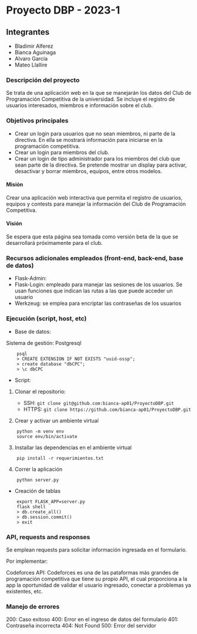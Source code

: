 # Proyecto DBP - 2023-1

## Integrantes

- Bladimir Alferez
- Bianca Aguinaga
- Alvaro García
- Mateo Llallire

### Descripción del proyecto

Se trata de una aplicación web en la que se manejarán los datos del Club de Programación Competitiva de la universidad. Se incluye el registro de usuarios interesados, miembros e información sobre el club.


### Objetivos principales

- Crear un login para usuarios que no sean miembros, ni parte de la directiva. En ella se mostrará información para iniciarse en la programación competitiva.
- Crear un login para miembros del club. 
- Crear un login de tipo administrador para los miembros del club que sean parte de la directiva. Se pretende mostrar un display para activar, desactivar y borrar miembros, equipos, entre otros modelos.

#### Misión

Crear una aplicación web interactiva que permita el registro de usuarios, equipos y contests para manejar la información del Club de Programación Competitiva.

#### Visión

Se espera que esta página sea tomada como versión beta de la que se desarrollará próximamente para el club.

### Recursos adicionales empleados (front-end, back-end, base de datos)

- Flask-Admin: 
- Flask-Login: empleado para manejar las sesiones de los usuarios. Se usan funciones que indican las rutas a las que puede acceder un usuario
- Werkzeug: se emplea para encriptar las contraseñas de los usuarios

### Ejecución (script, host, etc)

- Base de datos:

Sistema de gestión: Postgresql

```
    psql
    > CREATE EXTENSION IF NOT EXISTS "uuid-ossp";
    > create database "dbCPC";
    > \c dbCPC
```

- Script:

1. Clonar el repositorio:
    - SSH:  `git clone git@github.com:bianca-ap01/ProyectoDBP.git`
    - HTTPS: `git clone https://github.com/bianca-ap01/ProyectoDBP.git`

2. Crear y activar un ambiente virtual

```
    python -m venv env
    source env/bin/activate
```

3. Installar las dependencias en el ambiente virtual

```
    pip install -r requerimientos.txt
```

4. Correr la aplicación

```
    python server.py
```

- Creación de tablas

```
    export FLASK_APP=server.py
    flask shell
    > db.create_all()
    > db.session.commit()
    > exit
```

### API, requests and responses

Se emplean requests para solicitar información ingresada en el formulario.

Por implementar:

Codeforces API: Codeforces es una de las pataformas más grandes de programación competitiva que tiene su propio API, el cual proporciona a la app la oportunidad de validar el usuario ingresado, conectar a problemas ya existentes, etc.

### Manejo de errores


200: Caso exitoso
400: Error en el ingreso de datos del formulario
401: Contraseña incorrecta
404: Not Found
500: Error del servidor

